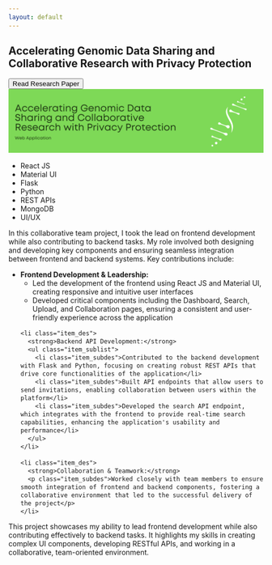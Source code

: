 ```yaml
---
layout: default
---
```


[<i class="fa-solid fa-arrow-left"></i>](/portfolio) 
<div class="post_header">
<h2 class="post_title">Accelerating Genomic Data Sharing and Collaborative Research with Privacy Protection</h2><a href="https://reporter.nih.gov/search/8tAmmCEWvE-ll2Bqa4uMkw/project-details/10914232">
  <button class="button">Read Research Paper</button>
</a>
</div>
<div class="card">
    <img class="card-image" src="/portfolio/assets/img/Collabrative Research Web Application.png" alt="Project Image">
    <ul class="skills">
      <li>React JS</li>
      <li>Material UI</li>
      <li>Flask</li>
      <li>Python</li>
      <li>REST APIs</li>
      <li>MongoDB</li>
      <li>UI/UX</li>
    </ul>
  <p class="user_des">
    In this collaborative team project, I took the lead on frontend development while also contributing to backend tasks. My role involved both designing and developing key components and ensuring seamless integration between frontend and backend systems. Key contributions include:
  </p>

  <ul class="item_list">
    <li class="item_des">
      <strong>Frontend Development & Leadership:</strong>
      <ul class="item_sublist">
        <li class="item_subdes">Led the development of the frontend using React JS and Material UI, creating responsive and intuitive user interfaces</li>
        <li class="item_subdes">Developed critical components including the Dashboard, Search, Upload, and Collaboration pages, ensuring a consistent and user-friendly experience across the application</li>
      </ul>
    </li>
    
    <li class="item_des">
      <strong>Backend API Development:</strong>
      <ul class="item_sublist">
        <li class="item_subdes">Contributed to the backend development with Flask and Python, focusing on creating robust REST APIs that drive core functionalities of the application</li>
        <li class="item_subdes">Built API endpoints that allow users to send invitations, enabling collaboration between users within the platform</li>
        <li class="item_subdes">Developed the search API endpoint, which integrates with the frontend to provide real-time search capabilities, enhancing the application's usability and performance</li>
      </ul>
    </li>
    
    <li class="item_des">
      <strong>Collaboration & Teamwork:</strong>
      <p class="item_subdes">Worked closely with team members to ensure smooth integration of frontend and backend components, fostering a collaborative environment that led to the successful delivery of the project</p>
    </li>
  </ul>

  <p class="user_des">
    This project showcases my ability to lead frontend development while also contributing effectively to backend tasks. It highlights my skills in creating complex UI components, developing RESTful APIs, and working in a collaborative, team-oriented environment.
  </p>
